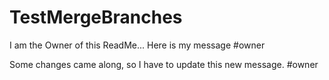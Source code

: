 # TestMergeBranches

I am the Owner of this ReadMe... Here is my message #owner

Some changes came along, so I have to update this new message. #owner
